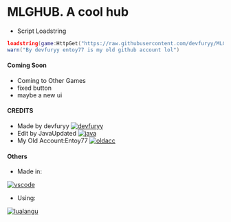 # MLGHUB. A cool hub
- Script Loadstring
```lua
loadstring(game:HttpGet("https://raw.githubusercontent.com/devfuryy/MLGHUB/main/load.lua", true))()
warn("By devfuryy entoy77 is my old github account lol")
```
#### Coming Soon
- Coming to Other Games
- fixed button
- maybe a new ui
#### CREDITS

- Made by devfuryy [![devfuryy](https://img.shields.io/badge/GitHub-100000?style=for-the-badge&logo=github&logoColor=white)](https://github.com/devfuryy)
- Edit by JavaUpdated [![java](https://img.shields.io/badge/GitHub-100000?style=for-the-badge&logo=github&logoColor=white)](https://github.com/JavaUpdated)
- My Old Account:Entoy77 [![oldacc](https://img.shields.io/badge/GitHub-100000?style=for-the-badge&logo=github&logoColor=white)](https://github.com/Entoy77)

#### Others
- Made in:

[![vscode](https://img.shields.io/badge/Visual_Studio_Code-0078D4?style=for-the-badge&logo=visual%20studio%20code&logoColor=white)](https://code.visualstudio.com/)

- Using:
 
[![lualangu](https://img.shields.io/badge/Lua-2C2D72?style=for-the-badge&logo=lua&logoColor=white)](https://www.lua.org/about.html)


